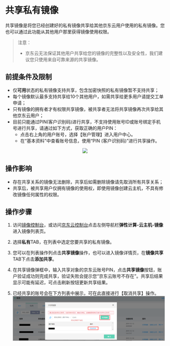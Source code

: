 # 共享私有镜像
共享镜像是将您已经创建好的私有镜像共享给其他京东云用户使用的私有镜像。您也可以通过此功能从其他用户那里获得镜像使用权限。

>注意：
>* 京东云无法保证其他用户共享给您的镜像的完整性以及安全性，我们建议您只使用来自可靠来源的共享镜像。

## 前提条件及限制
* 仅**可用**状态的私有镜像支持共享，包含加密快照的私有镜像暂不支持共享；
* 每个镜像默认最多支持共享给10个其他用户，如需共享给更多用户请提交工单申请；
* 只有镜像的拥有者才有权限共享镜像，被共享者无法将共享镜像再次共享给其他京东云用户；
* 目前只能通过PIN(客户识别码)进行共享，不支持使用账号ID或账号绑定手机号进行共享，请通过如下方式，获取正确的用户PIN：
    * 点击右上角的用户账号，选择【账户管理】进入用户中心。
    * 在“基本资料”中查看账号信息，使用“PIN (客户识别码)”进行共享操作。
<div align="center"><img src="../../../../../image/vm/Operation-Guide-Image-share1.png" width="900"></div>

## 操作影响
* 存在共享关系的镜像无法删除，共享后如需删除镜像请先取消所有共享关系；
* 共享后，被共享用户仅拥有镜像的使用权，即使用镜像创建云主机，不具有修改镜像任何属性的权限。

## 操作步骤

1. 访问[镜像控制台][2]，或访问[京东云控制台](https://console.jdcloud.com/overview)点击左侧导航栏**弹性计算-云主机-镜像**进入镜像列表页。

2. 选择**私有**TAB，在列表中选定您要共享的私有镜像。

3. 您可以在列表操作列点击**共享镜像**操作，也可以进入镜像详情页，在**镜像共享**TAB下点击**添加共享**。

4. 在共享镜像弹框中，输入共享对象的京东云账号PIN，点击**共享镜像**按钮，账户验证成功则完成共享，验证失败会提示您“京东云账号不存在”。共享后结果显示可能有延迟，可点击刷新按钮更新共享结果。

5. 已经共享的账号会在下方列表中展示，可在此直接进行【取消共享】操作。
![](../../../../../image/vm/Operation-Guide-Image-share2.png)






  [1]: ./images/Operation-Guide-Image-share1.png "Operation-Guide-Image-share1.png"
  [2]: https://cns-console.jdcloud.com/host/image/list
 
 
